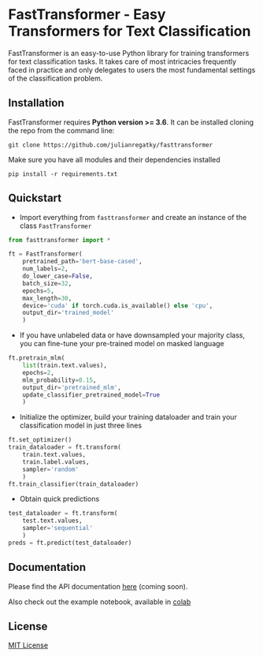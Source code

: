# FastTransformer - Easy Transformers for Text Classification


FastTransformer is an easy-to-use Python library for training transformers for text classification tasks. It takes care of most intricacies frequently faced in practice and only delegates to users the most fundamental settings of the classification problem.

## Installation

FastTransformer requires **Python version >= 3.6**. It can be installed cloning the repo from the command line:

```shell
git clone https://github.com/julianregatky/fasttransformer
```

Make sure you have all modules and their dependencies installed

```shell
pip install -r requirements.txt
```

## Quickstart

* Import everything from `fasttransformer` and create an instance of the class `FastTransformer`

```python
from fasttransformer import *

ft = FastTransformer(
	pretrained_path='bert-base-cased',
	num_labels=2,
	do_lower_case=False,
	batch_size=32,
	epochs=5,
	max_length=30,
	device='cuda' if torch.cuda.is_available() else 'cpu',
	output_dir='trained_model'
	)
```

* If you have unlabeled data or have downsampled your majority class, you can fine-tune your pre-trained model on masked language

```python
ft.pretrain_mlm(
	list(train.text.values),
	epochs=2,
	mlm_probability=0.15,
	output_dir='pretrained_mlm',
	update_classifier_pretrained_model=True
	)
```

* Initialize the optimizer, build your training dataloader and train your classification model in just three lines

```python
ft.set_optimizer()
train_dataloader = ft.transform(
	train.text.values,
	train.label.values,
	sampler='random'
	)
ft.train_classifier(train_dataloader)
```

* Obtain quick predictions

```python
test_dataloader = ft.transform(
	test.text.values,
	sampler='sequential'
	)
preds = ft.predict(test_dataloader)
```

## Documentation

Please find the API documentation [here](https://raspy-pet-2ee.notion.site/FastTransformer-5433308fce8f4eaca137453d15d633fc) (coming soon).

Also check out the example notebook, available in [colab](https://colab.research.google.com/drive/1Od9z7zZFtwXyXP0bRuyVWtK0HH03f07R?usp=sharing)


## License

[MIT License](LICENSE)
